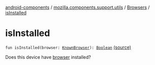 [android-components](../../index.md) / [mozilla.components.support.utils](../index.md) / [Browsers](index.md) / [isInstalled](./is-installed.md)

# isInstalled

`fun isInstalled(browser: `[`KnownBrowser`](-known-browser/index.md)`): `[`Boolean`](https://kotlinlang.org/api/latest/jvm/stdlib/kotlin/-boolean/index.html) [(source)](https://github.com/mozilla-mobile/android-components/blob/master/components/support/utils/src/main/java/mozilla/components/support/utils/Browsers.kt#L174)

Does this device have [browser](is-installed.md#mozilla.components.support.utils.Browsers$isInstalled(mozilla.components.support.utils.Browsers.KnownBrowser)/browser) installed?

